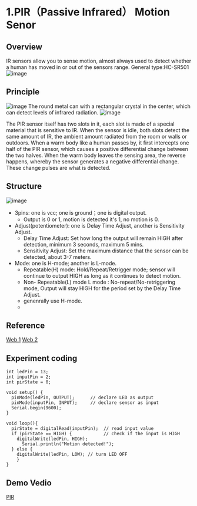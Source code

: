 # 1.PIR（Passive Infrared） Motion Senor
## Overview
IR sensors allow you to sense motion, almost always used to detect whether a human has moved in or out of the sensors range. 
General type:HC-SR501
![image](https://user-images.githubusercontent.com/81423727/137350905-c01bec5b-3fe7-4c0b-9b0f-755362d283e7.png)

## Principle
![image](https://user-images.githubusercontent.com/81423727/137359258-cff9b557-a9a8-4441-9a40-46a4da9d73b1.png)
The round metal can with a rectangular crystal in the center, which can detect levels of infrared radiation.
![image](https://user-images.githubusercontent.com/81423727/137349588-00e779de-4a3b-42bf-9f61-e192ffab859f.png)

The PIR sensor itself has two slots in it, each slot is made of a special material that is sensitive to IR. 
When the sensor is idle, both slots detect the same amount of IR, the ambient amount radiated from the room or walls or outdoors.
When a warm body like a human passes by, it first intercepts one half of the PIR sensor, which causes a positive differential change between the two halves.
When the warm body leaves the sensing area, the reverse happens, whereby the sensor generates a negative differential change. These change pulses are what is detected.

## Structure
![image](https://user-images.githubusercontent.com/81423727/137350385-edb2514c-543c-4bac-90b8-a7242ca88e43.png)
+ 3pins: one is vcc; one is ground；one is digital output.
  - Output is 0 or 1, motion is detected it's 1, no motion is 0.
+ Adjust(potentiometer): one is Delay Time Adjust, another is Sensitivity Adjust.
  - Delay Time Adjust: Set how long the output will remain HIGH after detection, minimum 3 seconds, maximum 5 mins.
  - Sensitivity Adjust: Set the maximum distance that the sensor can be detected, about 3-7 meters.   
+ Mode: one is H-mode; another is L-mode.
  - Repeatable(H) mode: Hold/Repeat/Retrigger mode; sensor will continue to output HIGH as long as it continues to detect motion.
  - Non- Repeatable(L) mode L mode : No-repeat/No-retriggering mode, Output will stay HIGH for the period set by the Delay Time Adjust.
  - genenrally use H-mode.
  - 
## Reference
[Web 1](https://learn.adafruit.com/pir-passive-infrared-proximity-motion-sensor?view=all)
[Web 2](https://components101.com/sensors/hc-sr501-pir-sensor)

## Experiment coding
```
int ledPin = 13;      
int inputPin = 2;          
int pirState = 0;
 
void setup() {
  pinMode(ledPin, OUTPUT);      // declare LED as output
  pinMode(inputPin, INPUT);     // declare sensor as input
  Serial.begin(9600);
}
 
void loop(){
  pirState = digitalRead(inputPin);  // read input value
  if (pirState == HIGH) {            // check if the input is HIGH
    digitalWrite(ledPin, HIGH);
      Serial.println("Motion detected!");
  } else {
    digitalWrite(ledPin, LOW); // turn LED OFF
    }
}
```

## Demo Vedio
[PIR](https://youtu.be/kSdFCflDH5w)
